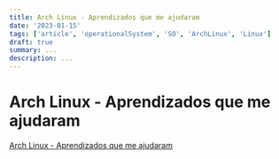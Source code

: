 ```yaml
---
title: Arch Linux - Aprendizados que me ajudaram
date: '2023-01-15'
tags: ['article', 'operationalSystem', 'SO', 'ArchLinux', 'Linux']
draft: true
summary: ...
description: ...
---
```


# Arch Linux - Aprendizados que me ajudaram

[Arch Linux - Aprendizados que me ajudaram](https://daniloab.medium.com/arch-linux-aprendizados-que-me-ajudaram-8bb98c294917)